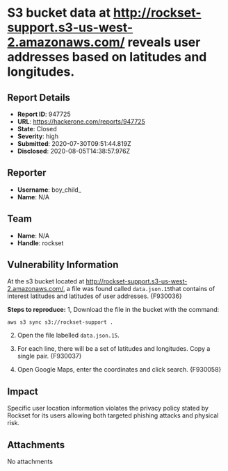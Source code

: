 # S3 bucket data at http://rockset-support.s3-us-west-2.amazonaws.com/ reveals user addresses based on latitudes and longitudes.

## Report Details
- **Report ID**: 947725
- **URL**: https://hackerone.com/reports/947725
- **State**: Closed
- **Severity**: high
- **Submitted**: 2020-07-30T09:51:44.819Z
- **Disclosed**: 2020-08-05T14:38:57.976Z

## Reporter
- **Username**: boy_child_
- **Name**: N/A

## Team
- **Name**: N/A
- **Handle**: rockset

## Vulnerability Information
At the s3 bucket located at http://rockset-support.s3-us-west-2.amazonaws.com/, a file was found called ``data.json.15``that contains of interest latitudes and latitudes of user addresses.
{F930036}

**Steps to reproduce:**
1, Download the file in the bucket with the command:
```
aws s3 sync s3://rockset-support .
```
2. Open the file labelled ``data.json.15``.
3. For each line, there will be a set of latitudes and longitudes. Copy a single pair. 
{F930037}

4. Open Google Maps, enter the coordinates and click search.
{F930058}

## Impact

Specific user location information violates the privacy policy stated by Rockset for its users allowing both targeted phishing attacks and physical risk.

## Attachments
No attachments
